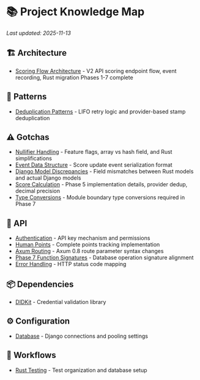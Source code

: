 # 📚 Project Knowledge Map

*Last updated: 2025-11-13*

## 🏗️ Architecture

- [Scoring Flow Architecture](architecture/scoring_flow.md) - V2 API scoring endpoint flow, event recording, Rust migration Phases 1-7 complete

## 🎨 Patterns

- [Deduplication Patterns](patterns/deduplication.md) - LIFO retry logic and provider-based stamp deduplication

## ⚠️ Gotchas

- [Nullifier Handling](gotchas/nullifier_handling.md) - Feature flags, array vs hash field, and Rust simplifications
- [Event Data Structure](gotchas/event_data_structure.md) - Score update event serialization format
- [Django Model Discrepancies](gotchas/django_model_discrepancies.md) - Field mismatches between Rust models and actual Django models
- [Score Calculation](gotchas/score_calculation.md) - Phase 5 implementation details, provider dedup, decimal precision
- [Type Conversions](gotchas/type_conversions.md) - Module boundary type conversions required in Phase 7

## 🔌 API

- [Authentication](api/authentication.md) - API key mechanism and permissions
- [Human Points](api/human_points.md) - Complete points tracking implementation
- [Axum Routing](api/axum_routing.md) - Axum 0.8 route parameter syntax changes
- [Phase 7 Function Signatures](api/phase7_signatures.md) - Database operation signature alignment
- [Error Handling](api/error_handling.md) - HTTP status code mapping

## 📦 Dependencies

- [DIDKit](dependencies/didkit.md) - Credential validation library

## ⚙️ Configuration

- [Database](config/database.md) - Django connections and pooling settings

## 🔄 Workflows

- [Rust Testing](workflows/rust_testing.md) - Test organization and database setup